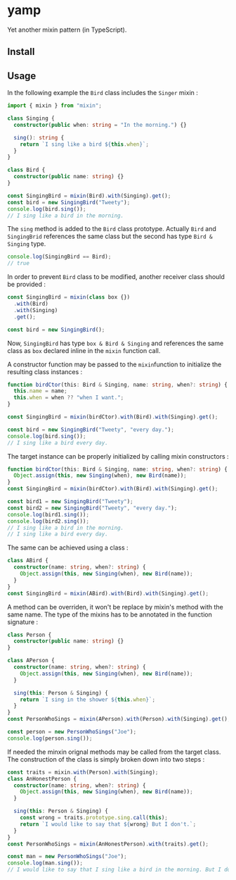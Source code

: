 # yamp
Yet another mixin pattern (in TypeScript).



## Install

## Usage

In the following example the `Bird` class includes the `Singer` mixin :
```typescript
import { mixin } from "mixin";

class Singing {
  constructor(public when: string = "In the morning.") {}

  sing(): string {
    return `I sing like a bird ${this.when}`;
  }
}

class Bird {
  constructor(public name: string) {}
}

const SingingBird = mixin(Bird).with(Singing).get();
const bird = new SingingBird("Tweety");
console.log(bird.sing());
// I sing like a bird in the morning.
```
The `sing` method is added to the `Bird` class prototype. Actually `Bird` and `SingingBrid` references the same class but the second has type `Bird & Singing` type.
```typescript
console.log(SingingBird == Bird);
// true
```

In order to prevent `Bird` class to be modified, another receiver class should be provided :
```typescript
const SingingBird = mixin(class box {})
  .with(Bird)
  .with(Singing)
  .get();

const bird = new SingingBird();
```
Now, `SingingBird` has type `box & Bird & Singing` and references the same class as `box` declared inline in the `mixin` function call.

A constructor function may be passed to the `mixin`function to initialize the resulting class instances :
```typescript
function birdCtor(this: Bird & Singing, name: string, when?: string) {
  this.name = name;
  this.when = when ?? "when I want.";
}

const SingingBird = mixin(birdCtor).with(Bird).with(Singing).get();

const bird = new SingingBird("Tweety", "every day.");
console.log(bird.sing());
// I sing like a bird every day.
```
The target instance can be properly initialized by calling mixin constructors :
```typescript
function birdCtor(this: Bird & Singing, name: string, when?: string) {
  Object.assign(this, new Singing(when), new Bird(name));
}
const SingingBird = mixin(birdCtor).with(Bird).with(Singing).get();

const bird1 = new SingingBird("Tweety");
const bird2 = new SingingBird("Tweety", "every day.");
console.log(bird1.sing());
console.log(bird2.sing());
// I sing like a bird in the morning.
// I sing like a bird every day.
```
The same can be achieved using a class :
```typescript
class ABird {
  constructor(name: string, when?: string) {
    Object.assign(this, new Singing(when), new Bird(name));
  }
}
const SingingBird = mixin(ABird).with(Bird).with(Singing).get();
```
A method can be overriden, it won't be replace by mixin's method with the same name. The type of the mixins has to be annotated in the function signature :
```typescript
class Person {
  constructor(public name: string) {}
}

class APerson {
  constructor(name: string, when?: string) {
    Object.assign(this, new Singing(when), new Bird(name));
  }

  sing(this: Person & Singing) {
    return `I sing in the shower ${this.when}`;
  }
}
const PersonWhoSings = mixin(APerson).with(Person).with(Singing).get();

const person = new PersonWhoSings("Joe");
console.log(person.sing());
```
If needed the minxin orignal methods may be called from the target class. The construction of the class is simply broken down into two steps :
```typescript
const traits = mixin.with(Person).with(Singing);
class AnHonestPerson {
  constructor(name: string, when?: string) {
    Object.assign(this, new Singing(when), new Bird(name));
  }

  sing(this: Person & Singing) {
    const wrong = traits.prototype.sing.call(this);
    return `I would like to say that ${wrong} But I don't.`;
  }
}
const PersonWhoSings = mixin(AnHonestPerson).with(traits).get();

const man = new PersonWhoSings("Joe");
console.log(man.sing());
// I would like to say that I sing like a bird in the morning. But I don't.
```